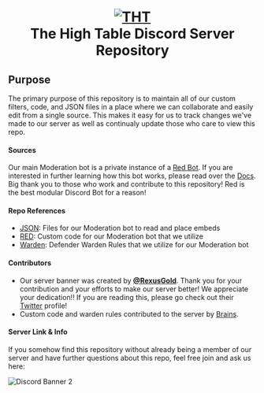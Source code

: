 <h1 align="center">
    <br>
    <a href="https://github.com/Eventual1y/THT"><img src="https://github.com/Eventual1y/THT/blob/e2c2c9f50350d984ee23dbfaa2fdd3568924ed43/IMG_2972.PNG" alt="THT"></a>
    <br>
    The High Table Discord Server Repository 
    <br>
  </h1>
  
  
  
  ## Purpose
  <p>The primary purpose of this repository is to maintain all of our custom filters, code, and JSON files in a place where we        can collaborate and easily edit from a single source. This makes it easy for us to track changes we've made to our server as well as continualy update those who          care to view this repo.
  </p>
  
  #### Sources
  Our main Moderation bot is a private instance of a [Red Bot](https://github.com/Cog-Creators/Red-DiscordBot). If you are interested in further learning how this bot
  works, please read over the [Docs](https://docs.discord.red/en/stable/). Big thank you to those who work and contribute to this repository! Red is the best modular
  Discord Bot for a reason!

  #### Repo References
  - [JSON](https://github.com/Eventual1y/THT/tree/main/JSON): Files for our Moderation bot to read and place embeds
  - [RED](https://github.com/Eventual1y/THT/tree/main/Red): Custom code for our Moderation bot that we utilize 
  - [Warden](https://github.com/Eventual1y/THT/tree/main/Warden): Defender Warden Rules that we utilize for our Moderation bot


 #### Contributors
  - Our server banner was created by [**@RexusGold**](https://twitter.com/RexusGold). Thank you for your contribution and your efforts to make our server better! We         appreciate your dedication!! If you are reading this, please go check out their [Twitter](https://twitter.com/RexusGold) profile!
  - Custom code and warden rules contributed to the server by [Brains](https://github.com/King0fBrains). 
  
 #### Server Link & Info
  If you somehow find this repository without already being a member of our server and have further questions about this repo, feel free join and ask us here:
  
 ![Discord Banner 2](https://discordapp.com/api/guilds/807830259990659082/widget.png?style=banner2)
